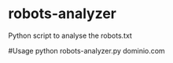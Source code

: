 # robots-analyzer
Python script to analyse the robots.txt

#Usage
python robots-analyzer.py dominio.com
